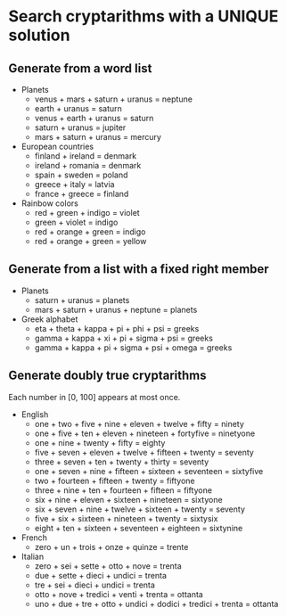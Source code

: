 # Search cryptarithms with a UNIQUE solution

## Generate from a word list

- Planets
  - venus + mars + saturn + uranus = neptune 
  - earth + uranus = saturn 
  - venus + earth + uranus = saturn 
  - saturn + uranus = jupiter 
  - mars + saturn + uranus = mercury 
- European countries
  - finland + ireland = denmark 
  - ireland + romania = denmark 
  - spain + sweden = poland 
  - greece + italy = latvia 
  - france + greece = finland 
- Rainbow colors
  - red + green + indigo = violet 
  - green + violet = indigo 
  - red + orange + green = indigo 
  - red + orange + green = yellow 

## Generate from a list with a fixed right member

- Planets
  - saturn + uranus = planets 
  - mars + saturn + uranus + neptune = planets 
- Greek alphabet
  - eta + theta + kappa + pi + phi + psi = greeks 
  - gamma + kappa + xi + pi + sigma + psi = greeks 
  - gamma + kappa + pi + sigma + psi + omega = greeks 

## Generate doubly true cryptarithms

Each number in [0, 100] appears at most once.

- English
  - one + two + five + nine + eleven + twelve + fifty = ninety 
  - one + five + ten + eleven + nineteen + fortyfive = ninetyone 
  - one + nine + twenty + fifty = eighty 
  - five + seven + eleven + twelve + fifteen + twenty = seventy 
  - three + seven + ten + twenty + thirty = seventy 
  - one + seven + nine + fifteen + sixteen + seventeen = sixtyfive 
  - two + fourteen + fifteen + twenty = fiftyone 
  - three + nine + ten + fourteen + fifteen = fiftyone 
  - six + nine + eleven + sixteen + nineteen = sixtyone 
  - six + seven + nine + twelve + sixteen + twenty = seventy 
  - five + six + sixteen + nineteen + twenty = sixtysix 
  - eight + ten + sixteen + seventeen + eighteen = sixtynine 
- French
  - zero + un + trois + onze + quinze = trente 
- Italian
  - zero + sei + sette + otto + nove = trenta 
  - due + sette + dieci + undici = trenta 
  - tre + sei + dieci + undici = trenta 
  - otto + nove + tredici + venti + trenta = ottanta 
  - uno + due + tre + otto + undici + dodici + tredici + trenta = ottanta 
